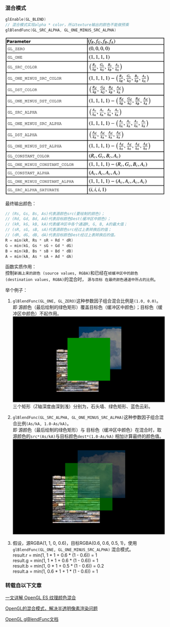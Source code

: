 ### 混合模式

```kotlin
glEnable(GL_BLEND)
// 混合模式实现alpha * color，所以texture输出的颜色不能做预乘
glBlendFunc(GL_SRC_ALPHA, GL_ONE_MINUS_SRC_ALPHA)
```

![glBlendFun](glBlendFun.png)

最终输出颜色：

```kotlin
// (Rs, Gs, Bs, As)代表源颜色src(要绘制的颜色)；  
// (Rd, Gd, Bd, Ad)代表目标颜色Dest(缓冲区中颜色)；
// (kR, kG, kB, kA)代表缓冲区中各个通道R, G, B, A的最大值；
// (sR, sG, sB, sA)代表源颜色src经过上表转换后的值；
// (dR, dG, dB, dA)代表目标颜色Dest经过上表转换后的值。
R = min(kR, Rs * sR + Rd * dR)
G = min(kG, Gs * sG + Gd * dG)
B = min(kB, Bs * sB + Bd * dB)
A = min(kA, As * sA + Ad * dA)
```

函数实质作用：  
控制`新画上来的颜色 (source values, RGBA)`和已经在`帧缓冲区中的颜色 (destination values, RGBA)`的混合时，
`源与目标 在最终颜色通道中所占的比例`。

举个例子：

1. `glBlendFunc(GL_ONE, GL_ZERO)`这种参数因子组合混合比例是`(1.0, 0.0)`。  
   即 源颜色（最后绘制的绿色矩形）覆盖目标色（缓冲区中颜色）；目标色（缓冲区中颜色）不起作用。  
   ![src_one_dst_zero](src_one_dst_zero.png)  
   三个矩形（Z轴深度由深到浅）分别为，石头墙、绿色矩形、蓝色云彩。

2. `glBlendFunc(GL_SRC_ALPHA, GL_ONE_MINUS_SRC_ALPHA)`这种参数因子组合混合比例`(As/kA, 1.0-As/kA)`。  
   即 源颜色（最后绘制的绿色矩形）与 目标色（缓冲区中颜色）在混合时，取源颜色的`src*(As/kA)`与目标颜色`dest*(1.0-As/kA)`
   相加计算最终的颜色值。  
   ![src_alpha_dst_one_minus_src_alpha](src_alpha_dst_one_minus_src_alpha.png)

3. 假设，源RGBA(1, 1, 0, 0.6)，目标RGBA(0.6, 0.6, 0.5, 1)，使用`glBlendFunc(GL_ONE, GL_ONE_MINUS_SRC_ALPHA)`
   混合模式。  
   result.r = min(1, 1 * 1 + 0.6 * (1 - 0.6)) = 1  
   result.g = min(1, 1 * 1 + 0.6 * (1 - 0.6)) = 1  
   result.b = min(1, 0 * 1 + 0.5 * (1 - 0.6)) = 0.2  
   result.a = min(1, 0.6 * 1 + 1 * (1 - 0.6)) = 1

### 转载自以下文章

[一文详解 OpenGL ES 纹理颜色混合](https://www.cnblogs.com/xiaxveliang/p/15694599.html)

[OpenGL的混合模式，解决半透明像素渲染问题](https://www.jianshu.com/p/b4f585a9bd5e)

[OpenGL glBlendFunc文档](https://registry.khronos.org/OpenGL-Refpages/es3/html/glBlendFunc.xhtml)